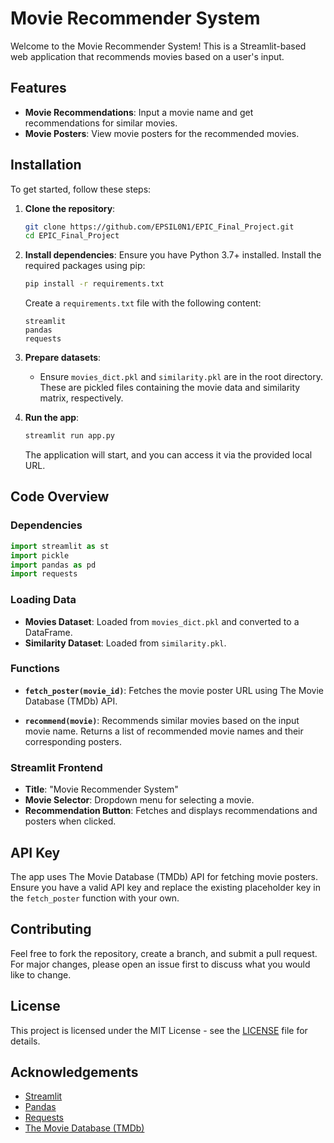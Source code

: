 # Movie Recommender System

Welcome to the Movie Recommender System! This is a Streamlit-based web application that recommends movies based on a user's input.

## Features

- **Movie Recommendations**: Input a movie name and get recommendations for similar movies.
- **Movie Posters**: View movie posters for the recommended movies.

## Installation

To get started, follow these steps:

1. **Clone the repository**:
   ```bash
   git clone https://github.com/EPSIL0N1/EPIC_Final_Project.git
   cd EPIC_Final_Project
   ```

2. **Install dependencies**:
   Ensure you have Python 3.7+ installed. Install the required packages using pip:
   ```bash
   pip install -r requirements.txt
   ```

   Create a `requirements.txt` file with the following content:
   ```
   streamlit
   pandas
   requests
   ```

3. **Prepare datasets**:
   - Ensure `movies_dict.pkl` and `similarity.pkl` are in the root directory. These are pickled files containing the movie data and similarity matrix, respectively.

4. **Run the app**:
   ```bash
   streamlit run app.py
   ```

   The application will start, and you can access it via the provided local URL.

## Code Overview

### Dependencies

```python
import streamlit as st
import pickle
import pandas as pd
import requests
```

### Loading Data

- **Movies Dataset**: Loaded from `movies_dict.pkl` and converted to a DataFrame.
- **Similarity Dataset**: Loaded from `similarity.pkl`.

### Functions

- **`fetch_poster(movie_id)`**: Fetches the movie poster URL using The Movie Database (TMDb) API.

- **`recommend(movie)`**: Recommends similar movies based on the input movie name. Returns a list of recommended movie names and their corresponding posters.

### Streamlit Frontend

- **Title**: "Movie Recommender System"
- **Movie Selector**: Dropdown menu for selecting a movie.
- **Recommendation Button**: Fetches and displays recommendations and posters when clicked.

## API Key

The app uses The Movie Database (TMDb) API for fetching movie posters. Ensure you have a valid API key and replace the existing placeholder key in the `fetch_poster` function with your own.

## Contributing

Feel free to fork the repository, create a branch, and submit a pull request. For major changes, please open an issue first to discuss what you would like to change.

## License

This project is licensed under the MIT License - see the [LICENSE](LICENSE) file for details.

## Acknowledgements

- [Streamlit](https://streamlit.io/)
- [Pandas](https://pandas.pydata.org/)
- [Requests](https://requests.readthedocs.io/en/latest/)
- [The Movie Database (TMDb)](https://www.themoviedb.org/)
